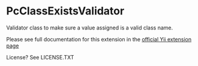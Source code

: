 PcClassExistsValidator
======================

Validator class to make sure a value assigned is a valid class name.

Please see full documentation for this extension in the [official Yii extension page](http://www.yiiframework.com/extension/pcclassexistsvalidator/)

License? See LICENSE.TXT
